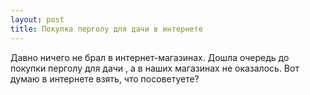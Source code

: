 ```yaml
---
layout: post 
title: Покупка перголу для дачи в интернете 
--- 
```

Давно ничего не брал в интернет-магазинах. Дошла очередь до покупки перголу для дачи , а в наших магазинах не оказалось. Вот думаю в интернете взять, что посоветуете?